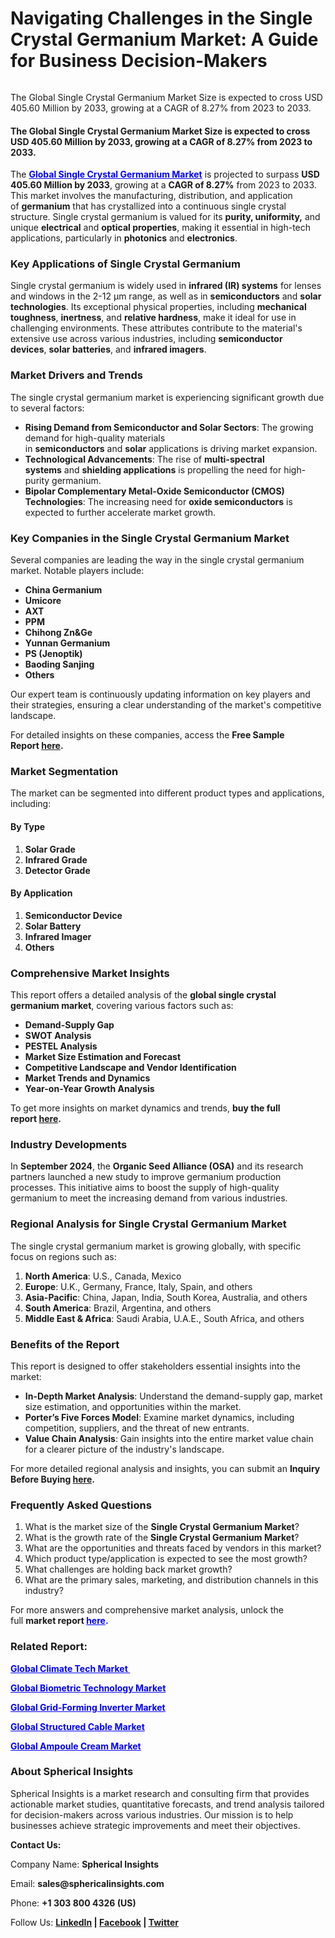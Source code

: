 <div class="wow_read_blog_hdr_img">
<div class="wow_read_blog_hdr_img_innr">
<h1>Navigating Challenges in the Single Crystal Germanium Market: A Guide for Business Decision-Makers</h1>
</div>
<div class="wow_main_float_head_img"><img src="https://www.vevioz.com/upload/photos/2025/01/IldM4H26bCwDF4MwnBUC_24_654b23c2a1543fd262ba32a6621b42d7_image.jpg" alt="" /></div>
</div>
<div class="read-blog-container">
<div class="read-blog-desc">
<p class="mb-0">The Global Single Crystal Germanium Market Size is expected to cross USD 405.60 Million by 2033, growing at a CAGR of 8.27% from 2023 to 2033.</p>
</div>
<div class="read-content">
<h4><strong>The Global Single Crystal Germanium Market Size is expected to cross USD 405.60 Million by 2033, growing at a CAGR of 8.27% from 2023 to 2033.</strong></h4>
<p>The&nbsp;<span style="color: #0000ff;"><a style="color: #0000ff;" href="https://www.sphericalinsights.com/reports/single-crystal-germanium-market" target="_blank" rel="noopener"><strong>Global Single Crystal Germanium Market</strong></a>&nbsp;</span>is projected to surpass&nbsp;<strong>USD 405.60 Million by 2033</strong>, growing at a&nbsp;<strong>CAGR of 8.27%</strong>&nbsp;from 2023 to 2033. This market involves the manufacturing, distribution, and application of&nbsp;<strong>germanium</strong>&nbsp;that has crystallized into a continuous single crystal structure. Single crystal germanium is valued for its&nbsp;<strong>purity, uniformity,</strong>&nbsp;and unique&nbsp;<strong>electrical</strong>&nbsp;and&nbsp;<strong>optical properties</strong>, making it essential in high-tech applications, particularly in&nbsp;<strong>photonics</strong>&nbsp;and&nbsp;<strong>electronics</strong>.</p>
<h3><strong>Key Applications of Single Crystal Germanium</strong></h3>
<p>Single crystal germanium is widely used in&nbsp;<strong>infrared (IR) systems</strong>&nbsp;for lenses and windows in the 2-12 &micro;m range, as well as in&nbsp;<strong>semiconductors</strong>&nbsp;and&nbsp;<strong>solar technologies</strong>. Its exceptional physical properties, including&nbsp;<strong>mechanical toughness</strong>,&nbsp;<strong>inertness</strong>, and&nbsp;<strong>relative hardness</strong>, make it ideal for use in challenging environments. These attributes contribute to the material's extensive use across various industries, including&nbsp;<strong>semiconductor devices</strong>,&nbsp;<strong>solar batteries</strong>, and&nbsp;<strong>infrared imagers</strong>.</p>
<h3><strong>Market Drivers and Trends</strong></h3>
<p>The single crystal germanium market is experiencing significant growth due to several factors:</p>
<ul>
<li><strong>Rising Demand from Semiconductor and Solar Sectors</strong>: The growing demand for high-quality materials in&nbsp;<strong>semiconductors</strong>&nbsp;and&nbsp;<strong>solar</strong>&nbsp;applications is driving market expansion.</li>
<li><strong>Technological Advancements</strong>: The rise of&nbsp;<strong>multi-spectral systems</strong>&nbsp;and&nbsp;<strong>shielding applications</strong>&nbsp;is propelling the need for high-purity germanium.</li>
<li><strong>Bipolar Complementary Metal-Oxide Semiconductor (CMOS) Technologies</strong>: The increasing need for&nbsp;<strong>oxide semiconductors</strong>&nbsp;is expected to further accelerate market growth.</li>
</ul>
<h3><strong>Key Companies in the Single Crystal Germanium Market</strong></h3>
<p>Several companies are leading the way in the single crystal germanium market. Notable players include:</p>
<ul>
<li><strong>China Germanium</strong></li>
<li><strong>Umicore</strong></li>
<li><strong>AXT</strong></li>
<li><strong>PPM</strong></li>
<li><strong>Chihong Zn&amp;Ge</strong></li>
<li><strong>Yunnan Germanium</strong></li>
<li><strong>PS (Jenoptik)</strong></li>
<li><strong>Baoding Sanjing</strong></li>
<li><strong>Others</strong></li>
</ul>
<p>Our expert team is continuously updating information on key players and their strategies, ensuring a clear understanding of the market's competitive landscape.</p>
<p>For detailed insights on these companies, access the&nbsp;<strong>Free Sample Report&nbsp;<a href="https://www.sphericalinsights.com/request-sample/7875" target="_new" rel="noopener">here</a>.</strong></p>
<h3><strong>Market Segmentation</strong></h3>
<p>The market can be segmented into different product types and applications, including:</p>
<h4><strong>By Type</strong></h4>
<ol>
<li><strong>Solar Grade</strong></li>
<li><strong>Infrared Grade</strong></li>
<li><strong>Detector Grade</strong></li>
</ol>
<h4><strong>By Application</strong></h4>
<ol>
<li><strong>Semiconductor Device</strong></li>
<li><strong>Solar Battery</strong></li>
<li><strong>Infrared Imager</strong></li>
<li><strong>Others</strong></li>
</ol>
<h3><strong>Comprehensive Market Insights</strong></h3>
<p>This report offers a detailed analysis of the&nbsp;<strong>global single crystal germanium market</strong>, covering various factors such as:</p>
<ul>
<li><strong>Demand-Supply Gap</strong></li>
<li><strong>SWOT Analysis</strong></li>
<li><strong>PESTEL Analysis</strong></li>
<li><strong>Market Size Estimation and Forecast</strong></li>
<li><strong>Competitive Landscape and Vendor Identification</strong></li>
<li><strong>Market Trends and Dynamics</strong></li>
<li><strong>Year-on-Year Growth Analysis</strong></li>
</ul>
<p>To get more insights on market dynamics and trends,&nbsp;<strong>buy the full report&nbsp;<a href="https://www.sphericalinsights.com/checkout/7875" target="_new" rel="noopener">here</a>.</strong></p>
<h3><strong>Industry Developments</strong></h3>
<p>In&nbsp;<strong>September 2024</strong>, the&nbsp;<strong>Organic Seed Alliance (OSA)</strong>&nbsp;and its research partners launched a new study to improve germanium production processes. This initiative aims to boost the supply of high-quality germanium to meet the increasing demand from various industries.</p>
<h3><strong>Regional Analysis for Single Crystal Germanium Market</strong></h3>
<p>The single crystal germanium market is growing globally, with specific focus on regions such as:</p>
<ol>
<li><strong>North America</strong>: U.S., Canada, Mexico</li>
<li><strong>Europe</strong>: U.K., Germany, France, Italy, Spain, and others</li>
<li><strong>Asia-Pacific</strong>: China, Japan, India, South Korea, Australia, and others</li>
<li><strong>South America</strong>: Brazil, Argentina, and others</li>
<li><strong>Middle East &amp; Africa</strong>: Saudi Arabia, U.A.E., South Africa, and others</li>
</ol>
<h3><strong>Benefits of the Report</strong></h3>
<p>This report is designed to offer stakeholders essential insights into the market:</p>
<ul>
<li><strong>In-Depth Market Analysis</strong>: Understand the demand-supply gap, market size estimation, and opportunities within the market.</li>
<li><strong>Porter&rsquo;s Five Forces Model</strong>: Examine market dynamics, including competition, suppliers, and the threat of new entrants.</li>
<li><strong>Value Chain Analysis</strong>: Gain insights into the entire market value chain for a clearer picture of the industry's landscape.</li>
</ul>
<p>For more detailed regional analysis and insights, you can submit an&nbsp;<strong>Inquiry Before Buying&nbsp;<a href="https://www.sphericalinsights.com/inquiry-before-buying/7875" target="_new" rel="noopener">here</a>.</strong></p>
<h3><strong>Frequently Asked Questions</strong></h3>
<ol>
<li>What is the market size of the&nbsp;<strong>Single Crystal Germanium Market</strong>?</li>
<li>What is the growth rate of the&nbsp;<strong>Single Crystal Germanium Market</strong>?</li>
<li>What are the opportunities and threats faced by vendors in this market?</li>
<li>Which product type/application is expected to see the most growth?</li>
<li>What challenges are holding back market growth?</li>
<li>What are the primary sales, marketing, and distribution channels in this industry?</li>
</ol>
<p>For more answers and comprehensive market analysis, unlock the full&nbsp;<strong>market report&nbsp;<span style="color: #0000ff;"><a style="color: #0000ff;" href="https://www.sphericalinsights.com/reports/single-crystal-germanium-market" target="_new" rel="noopener">here</a>.</span></strong></p>
<h3><strong>Related Report:</strong></h3>
<p><span style="color: #0000ff;"><a style="color: #0000ff;" href="https://www.globenewswire.com/news-release/2024/08/06/2924746/0/en/Global-Climate-Tech-Market-Size-To-Worth-USD-162-2-Billion-by-2033-CAGR-23-72.html" target="_blank" rel="noopener"><strong>Global Climate Tech Market&nbsp;</strong></a></span></p>
<p><span style="color: #0000ff;"><a style="color: #0000ff;" href="https://www.globenewswire.com/news-release/2024/08/06/2924715/0/en/Global-Biometric-Technology-Market-Size-To-Worth-USD-171-98-Billion-by-2033-CAGR-of-13-97.html" target="_blank" rel="noopener"><strong>Global Biometric Technology Market</strong></a></span></p>
<p><span style="color: #0000ff;"><a style="color: #0000ff;" href="https://www.globenewswire.com/news-release/2024/08/05/2924394/0/en/Global-Grid-Forming-Inverter-Market-Size-To-Worth-USD-1680-35-Million-By-2033-CAGR-Of-8-78.html" target="_blank" rel="noopener"><strong>Global Grid-Forming Inverter Market</strong></a></span></p>
<p><span style="color: #0000ff;"><strong><a style="color: #0000ff;" href="https://www.sphericalinsights.jp/reports/structured-cabling-market" target="_blank" rel="noopener">Global Structured Cable Market</a></strong></span></p>
<p><span style="color: #0000ff;"><strong><a style="color: #0000ff;" href="https://www.sphericalinsights.jp/reports/ampoule-cream-market" target="_blank" rel="noopener">Global Ampoule Cream Market</a></strong></span></p>
<h3><strong>About Spherical Insights</strong></h3>
<p>Spherical Insights is a market research and consulting firm that provides actionable market studies, quantitative forecasts, and trend analysis tailored for decision-makers across various industries. Our mission is to help businesses achieve strategic improvements and meet their objectives.</p>
<p><strong>Contact Us:</strong></p>
<p>Company Name:&nbsp;<strong>Spherical Insights</strong></p>
<p>Email:&nbsp;<strong>sales@sphericalinsights.com</strong></p>
<p>Phone:&nbsp;<strong>+1 303 800 4326 (US)</strong></p>
<p>Follow Us:&nbsp;<strong><a href="https://www.linkedin.com/company/spherical-insight/" rel="nofollow"><u>LinkedIn</u></a>&nbsp;|&nbsp;<a href="https://www.facebook.com/sphericalinsights22" rel="nofollow"><u>Facebook</u></a>&nbsp;|&nbsp;<a href="https://twitter.com/SInsights_US" rel="nofollow"><u>Twitter</u></a></strong></p>
</div>
</div>
